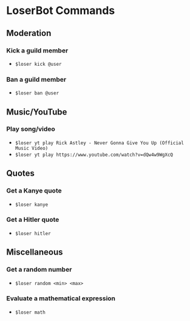 # LoserBot Commands
## Moderation
### Kick a guild member
 * `$loser kick @user`
### Ban a guild member
* `$loser ban @user`
## Music/YouTube
### Play song/video
* `$loser yt play Rick Astley - Never Gonna Give You Up (Official Music Video)`
* `$loser yt play https://www.youtube.com/watch?v=dQw4w9WgXcQ`
## Quotes
### Get a Kanye quote
* `$loser kanye`
### Get a Hitler quote
* `$loser hitler`
## Miscellaneous
### Get a random number
* `$loser random <min> <max>`
### Evaluate a mathematical expression
* `$loser math `
